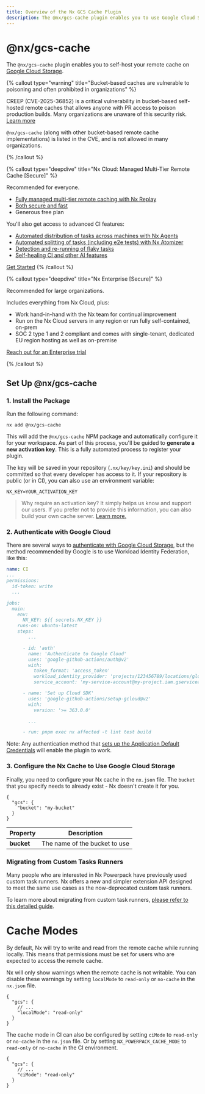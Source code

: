 ```yaml
---
title: Overview of the Nx GCS Cache Plugin
description: The @nx/gcs-cache plugin enables you to use Google Cloud Storage to host your remote cache for efficient build caching across your team.
---
```


# @nx/gcs-cache

The `@nx/gcs-cache` plugin enables you to self-host your remote cache on [Google Cloud Storage](https://cloud.google.com/storage).

{% callout type="warning" title="Bucket-based caches are vulnerable to poisoning and often prohibited in organizations" %}

CREEP (CVE-2025-36852) is a critical vulnerability in bucket-based self-hosted remote caches that allows anyone with PR access to poison production builds. Many organizations are unaware of this security risk. [Learn more](/blog/creep-vulnerability-build-cache-security)

`@nx/gcs-cache` (along with other bucket-based remote cache implementations) is listed in the CVE, and is not allowed in many organizations.

{% /callout %}

{% callout type="deepdive" title="Nx Cloud: Managed Multi-Tier Remote Cache [Secure]" %}

Recommended for everyone.

- [Fully managed multi-tier remote caching with Nx Replay](/ci/features/remote-cache)
- [Both secure and fast](/enterprise/security)
- Generous free plan

You'll also get access to advanced CI features:

- [Automated distribution of tasks across machines with Nx Agents](/ci/features/distribute-task-execution)
- [Automated splitting of tasks (including e2e tests) with Nx Atomizer](/ci/features/split-e2e-tasks)
- [Detection and re-running of flaky tasks](/ci/features/flaky-tasks)
- [Self-healing CI and other AI features](/ai)

[Get Started](https://cloud.nx.app)
{% /callout %}

{% callout type="deepdive" title="Nx Enterprise [Secure]" %}

Recommended for large organizations.

Includes everything from Nx Cloud, plus:

- Work hand-in-hand with the Nx team for continual improvement
- Run on the Nx Cloud servers in any region or run fully self-contained, on-prem
- SOC 2 type 1 and 2 compliant and comes with single-tenant, dedicated EU region hosting as well as on-premise

[Reach out for an Enterprise trial](/enterprise/trial)

{% /callout %}

## Set Up @nx/gcs-cache

### 1. Install the Package

Run the following command:

```shell
nx add @nx/gcs-cache
```

This will add the `@nx/gcs-cache` NPM package and automatically configure it for your workspace. As part of this process, you'll be guided to **generate a new activation key**. This is a fully automated process to register your plugin.

The key will be saved in your repository (`.nx/key/key.ini`) and should be committed so that every developer has access to it. If your repository is public (or in CI), you can also use an environment variable:

```{% fileName=".env" %}
NX_KEY=YOUR_ACTIVATION_KEY
```

> Why require an activation key? It simply helps us know and support our users. If you prefer not to provide this information, you can also build your own cache server. [Learn more.](/recipes/running-tasks/self-hosted-caching)

### 2. Authenticate with Google Cloud

There are several ways to [authenticate with Google Cloud Storage](https://github.com/google-github-actions/setup-gcloud#authorization), but the method recommended by Google is to use Workload Identity Federation, like this:

```yaml {% fileName=".github/workflows/ci.yml" %}
name: CI
...
permissions:
  id-token: write
  ...

jobs:
  main:
    env:
      NX_KEY: ${{ secrets.NX_KEY }}
    runs-on: ubuntu-latest
    steps:
        ...

      - id: 'auth'
        name: 'Authenticate to Google Cloud'
        uses: 'google-github-actions/auth@v2'
        with:
          token_format: 'access_token'
          workload_identity_provider: 'projects/123456789/locations/global/workloadIdentityPools/my-pool/providers/my-provider'
          service_account: 'my-service-account@my-project.iam.gserviceaccount.com'

      - name: 'Set up Cloud SDK'
        uses: 'google-github-actions/setup-gcloud@v2'
        with:
          version: '>= 363.0.0'

        ...

      - run: pnpm exec nx affected -t lint test build
```

Note: Any authentication method that [sets up the Application Default Credentials](https://cloud.google.com/docs/authentication/application-default-credentials) will enable the plugin to work.

### 3. Configure the Nx Cache to Use Google Cloud Storage

Finally, you need to configure your Nx cache in the `nx.json` file. The `bucket` that you specify needs to already exist - Nx doesn't create it for you.

```jsonc {% fileName="nx.json" %}
{
  "gcs": {
    "bucket": "my-bucket"
  }
}
```

| **Property** | **Description**               |
| ------------ | ----------------------------- |
| **bucket**   | The name of the bucket to use |

### Migrating from Custom Tasks Runners

Many people who are interested in Nx Powerpack have previously used custom task runners. Nx offers a new and simpler extension API designed to meet the same use cases as the now-deprecated custom task runners.

To learn more about migrating from custom task runners, [please refer to this detailed guide](/deprecated/custom-tasks-runner).

# Cache Modes

By default, Nx will try to write and read from the remote cache while running locally. This means that permissions must be set for users who are expected to access the remote cache.

Nx will only show warnings when the remote cache is not writable. You can disable these warnings by setting `localMode` to `read-only` or `no-cache` in the `nx.json` file.

```jsonc {% fileName="nx.json" %}
{
  "gcs": {
    // ...
    "localMode": "read-only"
  }
}
```

The cache mode in CI can also be configured by setting `ciMode` to `read-only` or `no-cache` in the `nx.json` file. Or by setting `NX_POWERPACK_CACHE_MODE` to `read-only` or `no-cache` in the CI environment.

```jsonc {% fileName="nx.json" %}
{
  "gcs": {
    // ...
    "ciMode": "read-only"
  }
}
```
